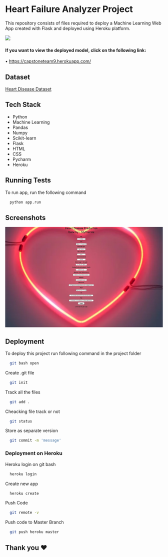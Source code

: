 # Heart Failure Analyzer Project
This repository consists of files required to deploy a Machine Learning Web App created with Flask and deployed using Heroku platform.

<img src="https://healthblog.uofmhealth.org/sites/consumer/files/2020-01/heart_beating_0.gif">

#### If you want to view the deployed model, click on the following link:

• https://capstoneteam9.herokuapp.com/


## Dataset

[Heart Disease Dataset](https://www.kaggle.com/ronitf/heart-disease-uci)


## Tech Stack

- Python
- Machine Learning
- Pandas
- Numpy
- Scikit-learn
- Flask
- HTML
- CSS
- Pycharm
- Heroku

  
## Running Tests

To run app, run the following command

```bash
  python app.run
```

  
## Screenshots

![App Screenshot](https://github.com/saikumar28102000/CAPSTONE-PROJECT/blob/main/final.jpg?raw=true)

  
## Deployment

To deploy this project run following command in the project folder

```bash
  git bash open
```

Create .git file
```bash
  git init
```
Track all the files
```bash
  git add .
```
Cheacking file track or not
```bash
  git status
```
Store as separate version
```bash
  git commit -m 'message'
```
### Deployment on Heroku

Heroku login on git bash

```bash
  heroku login
```
Create new app

```bash
  heroku create
```
Push Code
```bash
  git remote -v
```
Push code to Master Branch
```bash
  git push heroku master
```
  
## Thank you ❤



